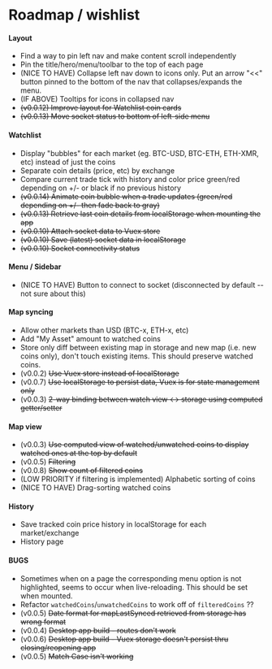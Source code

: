 # Roadmap / wishlist

#### Layout
- Find a way to pin left nav and make content scroll independently
- Pin the title/hero/menu/toolbar to the top of each page
- (NICE TO HAVE) Collapse left nav down to icons only. Put an arrow "<<" button pinned to the bottom of the nav that collapses/expands the menu.
- (IF ABOVE) Tooltips for icons in collapsed nav
- ~~(v0.0.12) Improve layout for Watchlist coin cards~~
- ~~(v0.0.13) Move socket status to bottom of left-side menu~~

#### Watchlist

- Display "bubbles" for each market (eg. BTC-USD, BTC-ETH, ETH-XMR, etc) instead of just the coins
- Separate coin details (price, etc) by exchange
- Compare current trade tick with history and color price green/red depending on +/- or black if no previous history
- ~~(v0.0.14) Animate coin bubble when a trade updates (green/red depending on +/- then fade back to gray)~~
- ~~(v0.0.13) Retrieve last coin details from localStorage when mounting the app~~
- ~~(v0.0.10) Attach socket data to Vuex store~~
- ~~(v0.0.10) Save (latest) socket data in localStorage~~
- ~~(v0.0.10) Socket connectivity status~~

#### Menu / Sidebar
- (NICE TO HAVE) Button to connect to socket (disconnected by default -- not sure about this)

#### Map syncing

- Allow other markets than USD (BTC-x, ETH-x, etc)
- Add "My Asset" amount to watched coins
- Store only diff between existing map in storage and new map (i.e. new coins only), don't touch existing items. This should preserve watched coins.
- (v0.0.2) ~~Use Vuex store instead of localStorage~~
- (v0.0.7) ~~Use localStorage to persist data, Vuex is for state management only~~
- (v0.0.3) ~~2-way binding between watch view <-> storage using computed getter/setter~~

#### Map view
- (v0.0.3) ~~Use computed view of watched/unwatched coins to display watched ones at the top by default~~
- (v0.0.5) ~~Filtering~~
- (v0.0.8) ~~Show count of filtered coins~~
- (LOW PRIORITY if filtering is implemented) Alphabetic sorting of coins
- (NICE TO HAVE) Drag-sorting watched coins

#### History
- Save tracked coin price history in localStorage for each market/exchange
- History page

#### BUGS
- Sometimes when on a page the corresponding menu option is not highlighted, seems to occur when live-reloading. This should be set when mounted.
- Refactor `watchedCoins`/`unwatchedCoins` to work off of `filteredCoins` ??
- (v0.0.5) ~~Date format for mapLastSynced retrieved from storage has wrong format~~
- (v0.0.4) ~~Desktop app build - routes don't work~~
- (v0.0.6) ~~Desktop app build - Vuex storage doesn't persist thru closing/reopening app~~
- (v0.0.5) ~~Match Case isn't working~~
